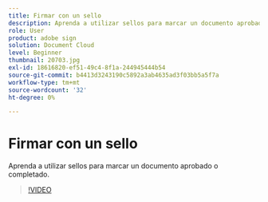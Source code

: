 ```yaml
---
title: Firmar con un sello
description: Aprenda a utilizar sellos para marcar un documento aprobado o completado
role: User
product: adobe sign
solution: Document Cloud
level: Beginner
thumbnail: 20703.jpg
exl-id: 18616820-ef51-49c4-8f1a-244945444b54
source-git-commit: b4413d3243190c5892a3ab4635ad3f03bb5a5f7a
workflow-type: tm+mt
source-wordcount: '32'
ht-degree: 0%

---
```


# Firmar con un sello

Aprenda a utilizar sellos para marcar un documento aprobado o completado.

>[!VIDEO](https://video.tv.adobe.com/v/20703?hidetitle=true)
